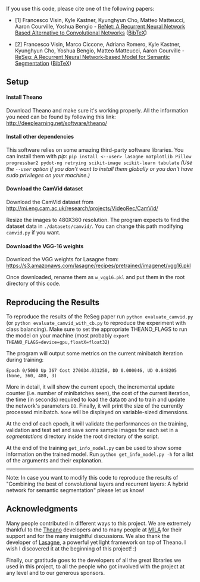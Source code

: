 If you use this code, please cite one of the following papers:

* \[1\] Francesco Visin, Kyle Kastner, Kyunghyun Cho, Matteo Matteucci, Aaron
        Courville, Yoshua Bengio - [ReNet: A Recurrent Neural Network Based
        Alternative to Convolutional Networks](
        https://arxiv.org/pdf/1505.00393.pdf) ([BibTeX](
        https://gist.github.com/fvisin/e450c4f55a527c5db802e69574b79a95#file-renet-bib))

* \[2\] Francesco Visin, Marco Ciccone, Adriana Romero, Kyle Kastner, Kyunghyun 
        Cho, Yoshua Bengio, Matteo Matteucci, Aaron Courville - [ReSeg: A Recurrent 
        Neural Network-based Model for Semantic Segmentation](
        http://arxiv.org/pdf/1511.07053) ([BibTeX](
        https://gist.github.com/fvisin/61b1dd3777ea91a0e3ad963366a61fb1#file-reseg-bib))


Setup
-----

#### Install Theano

Download Theano and make sure it's working properly.  All the
information you need can be found by following this link:
http://deeplearning.net/software/theano/


#### Install other dependencies

This software relies on some amazing third-party software libraries. 
You can install them with *pip*:
`pip install <--user> lasagne matplotlib Pillow progressbar2 pydot-ng retrying
scikit-image scikit-learn tabulate`
*(Use the `--user` option if you don't want to install them globally or you
don't have sudo privileges on your machine.)*


#### Download the CamVid dataset

Download the CamVid dataset from 
http://mi.eng.cam.ac.uk/research/projects/VideoRec/CamVid/

Resize the images to 480X360 resolution. The program expects to find the 
dataset data in `./datasets/camvid/`. You can change this path modifying 
`camvid.py` if you want.


#### Download the VGG-16 weights
Download the VGG weights for Lasagne from:
https://s3.amazonaws.com/lasagne/recipes/pretrained/imagenet/vgg16.pkl

Once downloaded, rename them as `w_vgg16.pkl` and put them in the root
directory of this code.


Reproducing the Results
-----------------------

To reproduce the results of the ReSeg paper run `python evaluate_camvid.py` (or
`python evaluate_camvid_with_cb.py` to reproduce the experiment with class
balancing).  Make sure to set the appropriate THEANO_FLAGS to run the model on
your machine (most probably `export THEANO_FLAGS=device=gpu,floatX=float32`)

The program will output some metrics on the current minibatch iteration during
training:

    Epoch 0/5000 Up 367 Cost 270034.031250, DD 0.000046, UD 0.848205 
    (None, 360, 480, 3)

More in detail, it will show the current epoch, the incremental update counter
(i.e. number of minibatches seen), the cost of the current iteration, the time
(in seconds) required to load the data `DD` and to train and update the
network's parameters `DD`. Finally, it will print the size of the currently
processed minibatch. `None` will be displayed on variable-sized dimensions.

At the end of each epoch, it will validate the performances on the training,
validation and test set and save some sample images for each set in a
*segmentations* directory inside the root directory of the script.

At the end of the training `get_info_model.py` can be used to show some
information on the trained model. Run `python get_info_model.py -h` for a 
list of the arguments and their explanation.

****
Note: In case you want to modify this code to reproduce the results of 
"Combining the best of convolutional layers and recurrent layers: A hybrid
network for semantic segmentation" please let us know!


Acknowledgments
---------------

Many people contributed in different ways to this project. We are extremely
thankful to the [Theano](http://deeplearning.net/software/theano/) developers
and to many people at [MILA](http://mila.umontreal.ca/) for their support and
for the many insightful discussions. We also thank the developer of
[Lasagne](http://lasagne.readthedocs.io/), a powerful yet light framework on top of
Theano. I wish I discovered it at the beginning of this project! :)

Finally, our gratitude goes to the developers of all the great libraries we
used in this project, to all the people who got involved with the project at
any level and to our generous sponsors.

